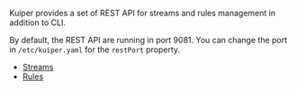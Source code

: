 Kuiper provides a set of REST API for streams and rules management in addition to CLI. 

By default, the REST API are running in port 9081. You can change the port in `/etc/kuiper.yaml` for the `restPort` property.

- [Streams](streams.md)
- [Rules](rules.md)

